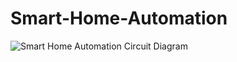 # Smart-Home-Automation
![Smart Home Automation Circuit Diagram ](https://github.com/user-attachments/assets/a41417b7-8093-4768-a807-42fed946620c)
